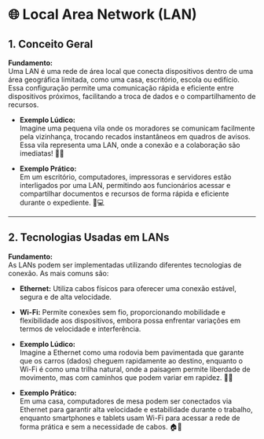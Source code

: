 # 🌐 Local Area Network (LAN)

## 1. Conceito Geral
**Fundamento:**  
Uma LAN é uma rede de área local que conecta dispositivos dentro de uma área geográfica limitada, como uma casa, escritório, escola ou edifício. Essa configuração permite uma comunicação rápida e eficiente entre dispositivos próximos, facilitando a troca de dados e o compartilhamento de recursos.

- **Exemplo Lúdico:**  
  Imagine uma pequena vila onde os moradores se comunicam facilmente pela vizinhança, trocando recados instantâneos em quadros de avisos. Essa vila representa uma LAN, onde a conexão e a colaboração são imediatas! 🏡🔄

- **Exemplo Prático:**  
  Em um escritório, computadores, impressoras e servidores estão interligados por uma LAN, permitindo aos funcionários acessar e compartilhar documentos e recursos de forma rápida e eficiente durante o expediente. 💼💻

---

## 2. Tecnologias Usadas em LANs
**Fundamento:**  
As LANs podem ser implementadas utilizando diferentes tecnologias de conexão. As mais comuns são:
- **Ethernet:** Utiliza cabos físicos para oferecer uma conexão estável, segura e de alta velocidade.
- **Wi-Fi:** Permite conexões sem fio, proporcionando mobilidade e flexibilidade aos dispositivos, embora possa enfrentar variações em termos de velocidade e interferência.

- **Exemplo Lúdico:**  
  Imagine a Ethernet como uma rodovia bem pavimentada que garante que os carros (dados) cheguem rapidamente ao destino, enquanto o Wi-Fi é como uma trilha natural, onde a paisagem permite liberdade de movimento, mas com caminhos que podem variar em rapidez. 🚗🌳

- **Exemplo Prático:**  
  Em uma casa, computadores de mesa podem ser conectados via Ethernet para garantir alta velocidade e estabilidade durante o trabalho, enquanto smartphones e tablets usam Wi-Fi para acessar a rede de forma prática e sem a necessidade de cabos. 🏠📶
